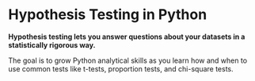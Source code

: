 # Hypothesis Testing in Python

**Hypothesis testing lets you answer questions about your datasets in a statistically rigorous way.**

The goal is to grow Python analytical skills as you learn how and when to use common tests like t-tests, proportion tests, and chi-square tests. 
